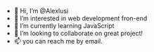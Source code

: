 - 👋 Hi, I’m @Alexlusi
- 👀 I’m interested in web development fron-end
- 🌱 I’m currently learning JavaScript
- 💞️ I’m looking to collaborate on great project!
- 📫 you can reach me by email.

<!---
Alexlusi/Alexlusi is a ✨ special ✨ repository because its `README.md` (this file) appears on your GitHub profile.
You can click the Preview link to take a look at your changes.
--->
